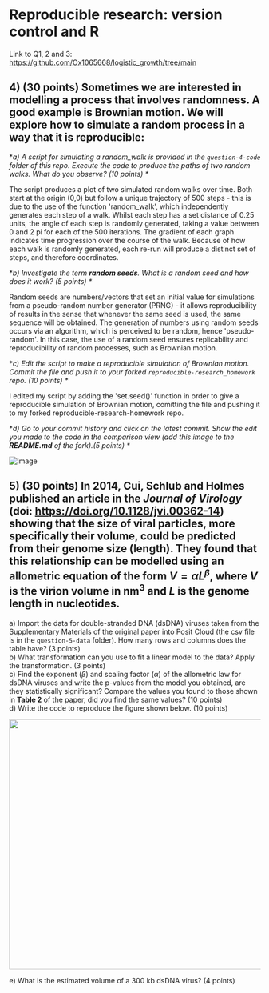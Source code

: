 # Reproducible research: version control and R

Link to Q1, 2 and 3: https://github.com/Ox1065668/logistic_growth/tree/main
   
## **4) (**30 points**) Sometimes we are interested in modelling a process that involves randomness. A good example is Brownian motion. We will explore how to simulate a random process in a way that it is reproducible:**

   **a) A script for simulating a random_walk is provided in the `question-4-code` folder of this repo. Execute the code to produce the paths of two random walks. What do you observe? (10 points) \**

The script produces a plot of two simulated random walks over time. Both start at the origin (0,0) but follow a unique trajectory of 500 steps - this is due to the use of the function 'random_walk', which independently generates each step of a walk. Whilst each step has a set distance of 0.25 units, the angle of each step is randomly generated, taking a value between 0 and 2 pi for each of the 500 iterations. The gradient of each graph indicates time progression over the course of the walk. Because of how each walk is randomly generated, each re-run will produce a distinct set of steps, and therefore coordinates. 

   **b) Investigate the term **random seeds**. What is a random seed and how does it work? (5 points) \**

Random seeds are numbers/vectors that set an initial value for simulations from a pseudo-random number generator (PRNG) - it allows reproducibility of results in the sense that whenever the same seed is used, the same sequence will be obtained. The generation of numbers using random seeds occurs via an algorithm, which is perceived to be random, hence 'pseudo-random'. In this case, the use of a random seed ensures replicability and reproducibility of random processes, such as Brownian motion.
   
**c) Edit the script to make a reproducible simulation of Brownian motion. Commit the file and push it to your forked `reproducible-research_homework` repo. (10 points) \**

I edited my script by adding the 'set.seed()' function in order to give a reproducible simulation of Brownian motion, comitting the file and pushing it to my forked reproducible-research-homework repo. 
   
**d) Go to your commit history and click on the latest commit. Show the edit you made to the code in the comparison view (add this image to the **README.md** of the fork).(5 points) \**

   ![image](https://github.com/user-attachments/assets/f1b96811-1033-4749-a1ff-49193370469f)


## 5) (**30 points**) In 2014, Cui, Schlub and Holmes published an article in the *Journal of Virology* (doi: https://doi.org/10.1128/jvi.00362-14) showing that the size of viral particles, more specifically their volume, could be predicted from their genome size (length). They found that this relationship can be modelled using an allometric equation of the form **$`V = \alpha L^{\beta}`$**, where $`V`$ is the virion volume in nm<sup>3</sup> and $`L`$ is the genome length in nucleotides.

   a) Import the data for double-stranded DNA (dsDNA) viruses taken from the Supplementary Materials of the original paper into Posit Cloud (the csv file is in the `question-5-data` folder). How many rows and columns does the table have? (3 points)\
   b) What transformation can you use to fit a linear model to the data? Apply the transformation. (3 points) \
   c) Find the exponent ($\beta$) and scaling factor ($\alpha$) of the allometric law for dsDNA viruses and write the p-values from the model you obtained, are they statistically significant? Compare the values you found to those shown in **Table 2** of the paper, did you find the same values? (10 points) \
   d) Write the code to reproduce the figure shown below. (10 points) 

  <p align="center">
     <img src="https://github.com/josegabrielnb/reproducible-research_homework/blob/main/question-5-data/allometric_scaling.png" width="600" height="500">
  </p>

  e) What is the estimated volume of a 300 kb dsDNA virus? (4 points) 
